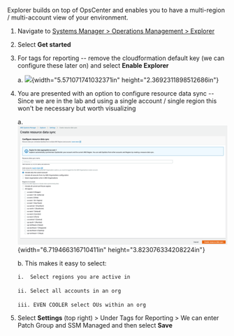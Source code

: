 Explorer builds on top of OpsCenter and enables you to have a
multi-region / multi-account view of your environment.

1.  Navigate to [Systems Manager \> Operations Management \>
    Explorer](https://console.aws.amazon.com/systems-manager/explorer?region=us-east-1)

2.  Select **Get started**

3.  For tags for reporting -- remove the cloudformation default key (we
    can configure these later on) and select **Enable Explorer**

    a.  ![](./media/image37.tiff){width="5.571071741032371in"
        height="2.3692311898512686in"}

4.  You are presented with an option to configure resource data sync --
    Since we are in the lab and using a single account / single region
    this won't be necessary but worth visualizing

    a.  ![](./media/image38.png){width="6.719466316710411in"
        height="3.823076334208224in"}

    b.  This makes it easy to select:

        i.  Select regions you are active in

        ii. Select all accounts in an org

        iii. EVEN COOLER select OUs within an org

5.  Select **Settings** (top right) \> Under Tags for Reporting \> We
    can enter Patch Group and SSM Managed and then select **Save**